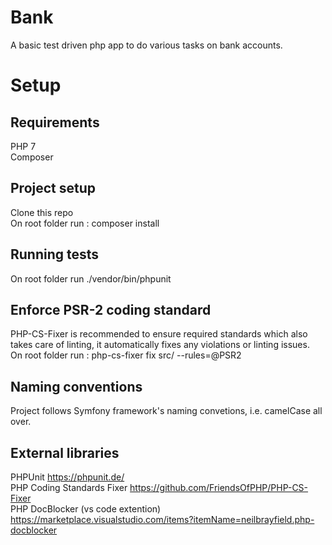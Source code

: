 # Bank
A basic test driven php app to do various tasks on bank accounts.  

# Setup

## Requirements
PHP 7<br/>
Composer

## Project setup
 Clone this repo <br/>
 On root folder run : composer install
 
## Running tests
On root folder run ./vendor/bin/phpunit 

## Enforce PSR-2 coding standard
PHP-CS-Fixer is recommended to ensure required standards which also takes care of linting, it automatically fixes any violations or linting issues. <br/>
On root folder run : php-cs-fixer fix src/  --rules=@PSR2

## Naming conventions
Project follows Symfony framework's naming convetions, i.e. camelCase all over.

## External libraries
PHPUnit https://phpunit.de/ <br/>
PHP Coding Standards Fixer https://github.com/FriendsOfPHP/PHP-CS-Fixer <br/>
PHP DocBlocker (vs code extention) https://marketplace.visualstudio.com/items?itemName=neilbrayfield.php-docblocker




 

